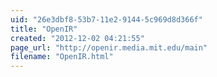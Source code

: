 ```yaml
---
uid: "26e3dbf8-53b7-11e2-9144-5c969d8d366f"
title: "OpenIR"
created: "2012-12-02 04:21:55"
page_url: "http://openir.media.mit.edu/main"
filename: "OpenIR.html"
---
```

